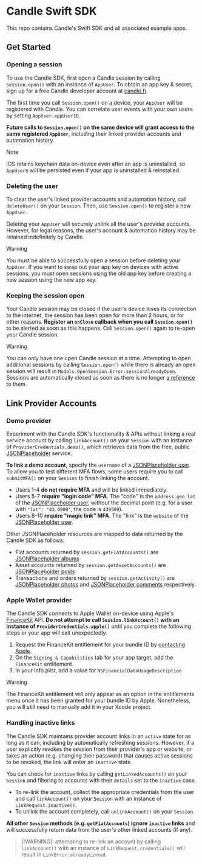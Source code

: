 # Candle Swift SDK

This repo contains Candle's Swift SDK and all associated example apps.

## Get Started

### Opening a session

To use the Candle SDK, first open a Candle session by calling `Session.open()` with an instance of `AppUser`. To obtain an app key & secret, sign up for a free Candle developer account at [candle.fi](https://candle.fi).

The first time you call `Session.open()` on a device, your `AppUser` will be registered with Candle. You can correlate user events with your own users by setting `AppUser.appUserID`.

**Future calls to `Session.open()` on the same device will grant access to the same registered `AppUser`**, including their linked provider accounts and automation history.

> [!NOTE]
> iOS retains keychain data on-device even after an app is uninstalled, so `AppUser`s will be persisted even if your app is uninstalled & reinstalled.

### Deleting the user

To clear the user's linked provider accounts and automation history, call `deleteUser()` on your `Session`. Then, use `Session.open()` to register a new `AppUser`.

Deleting your `AppUser` will securely unlink all the user's provider accounts. However, for legal reasons, the user's account & automation history may be retained indefinitely by Candle.

> [!WARNING]
> You must be able to successfully open a session before deleting your `AppUser`. If you want to swap out your app key on devices with active sessions, you must open sessions using the old app key before creating a new session using the new app key.

### Keeping the session open

Your Candle session may be closed if the user's device loses its connection to the internet, the session has been open for more than 2 hours, or for other reasons. **Register an `onClose` callback when you call `Session.open()`** to be alerted as soon as this happens. Call `Session.open()` again to re-open your Candle session.

> [!WARNING]
> You can only have one open Candle session at a time. Attempting to open additional sessions by calling `Session.open()` while there is already an open session will result in `Models.OpenSession.Error.sessionAlreadyOpen`. Sessions are automatically closed as soon as there is no longer [a reference](https://docs.swift.org/swift-book/documentation/the-swift-programming-language/automaticreferencecounting/) to them.

## Link Provider Accounts

### Demo provider

Experiment with the Candle SDK's functionality & APIs without linking a real service account by calling `linkAccount()` on your `Session` with an instance of `ProviderCredentials.demo()`, which retrieves data from the free, public [JSONPlaceholder](https://jsonplaceholder.typicode.com) service.

**To link a demo account**, specify the `username` of a [JSONPlaceholder user](https://jsonplaceholder.typicode.com/users). To allow you to test different MFA flows, some users require you to call `submitMFA()` on your `Session` to finish linking the account.

- Users 1-4 **do not require MFA** and will be linked immediately.
- Users 5-7 **require "login code" MFA**. The "code" is the `address.geo.lat` of the [JSONPlaceholder user](https://jsonplaceholder.typicode.com/users), without the decimal point (e.g. for a user with `"lat": "43.9509"`, the code is `439509`).
- Users 8-10 **require "magic link" MFA**. The "link" is the `website` of the [JSONPlaceholder user](https://jsonplaceholder.typicode.com/users).

Other JSONPlaceholder resources are mapped to data returned by the Candle SDK as follows:

- Fiat accounts returned by `session.getFiatAccounts()` are [JSONPlaceholder albums](https://jsonplaceholder.typicode.com/albums)
- Asset accounts returned by `session.getAssetAccounts()` are [JSONPlaceholder posts](https://jsonplaceholder.typicode.com/posts)
- Transactions and orders returned by `session.getActivity()` are [JSONPlaceholder photos](https://jsonplaceholder.typicode.com/photos) and [JSONPlaceholder comments](https://jsonplaceholder.typicode.com/comments) respectively.

### Apple Wallet provider

The Candle SDK connects to Apple Wallet on-device using Apple's [FinanceKit](https://developer.apple.com/financekit/) API. **Do not attempt to call `Session.linkAccount()` with an instance of `ProviderCredentials.apple()`** until you complete the following steps or your app will exit unexpectedly.

1. Request the FinanceKit entitlement for your bundle ID by [contacting Apple](https://developer.apple.com/contact/request/financekit).
1. On the `Signing & Capabilities` tab for your app target, add the `FinanceKit` entitlement.
1. In your Info.plist, add a value for `NSFinancialDataUsageDescription`

> [!WARNING]
> The FinanceKit entitlement will only appear as an option in the entitlements menu once it has been granted for your bundle ID by Apple. Nonetheless, you will still need to manually add it in your Xcode project.

### Handling inactive links

The Candle SDK maintains provider account links in an `active` state for as long as it can, including by automatically refreshing sessions. However, if a user explicitly revokes the session from their provider's app or website, or takes an action (e.g. changing their password) that causes active sessions to be revoked, the link will enter an `inactive` state.

You can check for `inactive` links by calling `getLinkedAccounts()` on your `Session` and filtering to accounts with their `details` set to the `inactive` case.

- To re-link the account, collect the appropriate credentials from the user and call `linkAccount()` on your `Session` with an instance of `LinkRequest.inactive()`.
- To unlink the account completely, call `unlinkAccount()` on your `Session`.

**All other `Session` methods (e.g. `getFiatAccounts`) ignore `inactive` links** and will successfully return data from the user's other linked accounts (if any).

> [!WARNING]: attempting to re-link an account by calling `linkAccount()` with an instance of `LinkRequest.credentials()` will result in `LinkError.alreadyLinked`.
